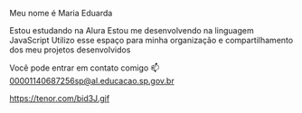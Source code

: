 Meu nome é Maria Eduarda 

Estou estudando na Alura
Estou me desenvolvendo na linguagem JavaScript
Utilizo esse espaço para minha organização e compartilhamento dos meu projetos desenvolvidos

Você pode entrar em contato comigo 📫
00001140687256sp@al.educacao.sp.gov.br


https://tenor.com/bid3J.gif
